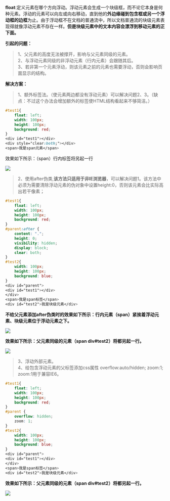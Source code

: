 ​       **float**:定义元素在哪个方向浮动。浮动元素会生成一个块级框，而不论它本身是何种元素。浮动的元素可以向左或向右移动，直到他的**外边缘碰到包含框或另一个浮动框的边框**为止。由于浮动框不在文档的普通流中，所以文档普通流的块级元素表现得就像浮动元素不存在一样。**但是块级元素中的文本内容会漂浮到移动元素的正下面。**    


**引起的问题：**

>1、父元素的高度无法被撑开，影响与父元素同级的元素。     
>2、与浮动元素同级的非浮动元素（行内元素）会跟随其后。   
>3、若非第一个元素浮动，则该元素之前的元素也需要浮动，否则会影响页面显示的结构。

**解决方案：**    

>1、额外标签法。（使元素两边都没有浮动元素）可以解决问题2、3。（缺点：不过这个办法会增加额外的标签使HTML结构看起来不够简洁。）

```css
#test1{
    float: left;
    width: 100px;
    height: 100px;
    background: red;
}
<div id="test1"></div>
<div style="clear:both;"></div>
<span>我是span元素</span>
```

效果如下所示：（span）行内标签将另起一行

![](https://user-gold-cdn.xitu.io/2019/4/7/169f82fa30f92e5d?w=1886&h=728&f=png&s=92615)

> 2、使用after伪类,**该方法只适用于非IE浏览器**，可以解决问题1。该方法中必须为需要清除浮动元素的伪对象中设置height:0，否则该元素会比实际高出若干像素；

```css
#test1{
    float: left;
    width: 100px;
    height: 100px;
    background: red;
}
#parent:after {
    content: ".";
    height: 0;
    visibility: hidden;
    display: block;
    clear: both;
}
#test2{
    width: 100px;
    height: 100px;
    background: blue;
}
<div id="parent">
<div id="test1"></div>
</div>	
<span>我是span标签</span>
<div id="test2">我是块级元素</div>
```

**不给父元素添加after伪类时的效果如下所示：行内元素（span）紧挨着浮动元素、块级元素位于浮动元素之下。**


![](https://user-gold-cdn.xitu.io/2019/4/7/169f837603d405e5?w=1916&h=727&f=png&s=96304)

**效果如下所示：父元素同级的元素（span div#test2）将都另起一行。**

![](https://user-gold-cdn.xitu.io/2019/4/7/169f83160d7eb2b5?w=1889&h=726&f=png&s=96500)

> 3、浮动外部元素。     
> 4、给包含浮动元素的父标签添加css属性 overflow:auto/hidden; zoom:1; zoom:1用于兼容IE6。

```css
#test1{
    float: left;
    width: 100px;
    height: 100px;
    background: red;
}
#parent {
    overflow: hidden;
    zoom: 1;
}
#test2{
    width: 100px;
    height: 100px;
    background: blue;
}
<div id="parent">
<div id="test1"></div>
</div>	
<span>我是span标签</span>
<div id="test2">我是块级元素</div>
```

**效果如下所示：父元素同级的元素（span div#test2）将都另起一行。**

![](https://user-gold-cdn.xitu.io/2019/4/7/169f839ef647d6dd?w=1912&h=672&f=png&s=93624)
<Valine></Valine>